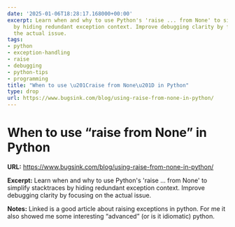 ```yaml
---
date: '2025-01-06T18:28:17.168000+00:00'
excerpt: Learn when and why to use Python's 'raise ... from None' to simplify stacktraces
  by hiding redundant exception context. Improve debugging clarity by focusing on
  the actual issue.
tags:
- python
- exception-handling
- raise
- debugging
- python-tips
- programming
title: "When to use \u201Craise from None\u201D in Python"
type: drop
url: https://www.bugsink.com/blog/using-raise-from-none-in-python/
---
```


# When to use “raise from None” in Python

**URL:** https://www.bugsink.com/blog/using-raise-from-none-in-python/

**Excerpt:** Learn when and why to use Python's 'raise ... from None' to simplify stacktraces by hiding redundant exception context. Improve debugging clarity by focusing on the actual issue.

**Notes:**
Linked is a good article about raising exceptions in python. For me it also showed me some interesting “advanced” (or is it idiomatic) python. 
